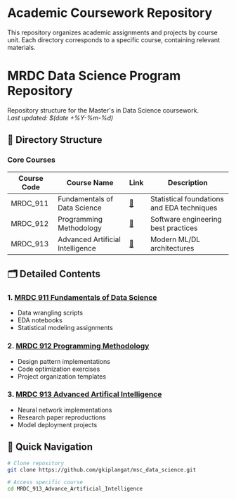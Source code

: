 # Academic Coursework Repository

This repository organizes academic assignments and projects by course unit. Each directory corresponds to a specific course, containing relevant materials.

# MRDC Data Science Program Repository

Repository structure for the Master's in Data Science coursework.  
*Last updated: $(date +%Y-%m-%d)*

## 📂 Directory Structure

### Core Courses
| Course Code | Course Name | Link | Description |
|------------|-------------|------|-------------|
| MRDC_911 | Fundamentals of Data Science | [📁](./MRDC_911_Fundamentals_of_Data_Science) | Statistical foundations and EDA techniques |
| MRDC_912 | Programming Methodology | [📁](./MRDC_912_Programming_Methodology) | Software engineering best practices |
| MRDC_913 | Advanced Artificial Intelligence | [📁](./MRDC_913_Advance_Artificial_Intelligence) | Modern ML/DL architectures |

## 🗂️ Detailed Contents

### 1. [MRDC 911 Fundamentals of Data Science](MRDC_911_Fundamentals_of_Data_Science)
- Data wrangling scripts
- EDA notebooks
- Statistical modeling assignments

### 2. [MRDC 912 Programming Methodology](MRDC_912_Programming_Methodology)  
- Design pattern implementations
- Code optimization exercises
- Project organization templates

### 3. [MRDC 913 Advanced Artifical Intelligence](MRDC_913_Advance_Artificial_Intelligence)
- Neural network implementations
- Research paper reproductions
- Model deployment projects

## 🔗 Quick Navigation
```bash
# Clone repository
git clone https://github.com/gkiplangat/msc_data_science.git

# Access specific course
cd MRDC_913_Advance_Artificial_Intelligence

